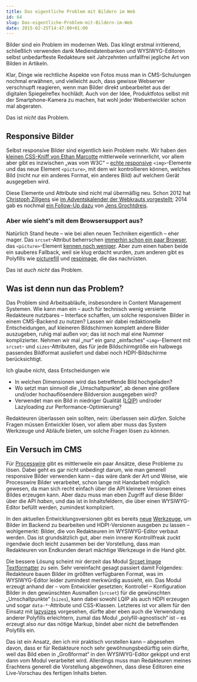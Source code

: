 ```yaml
---
title: Das eigentliche Problem mit Bildern im Web
id: 64
slug: Das-eigentliche-Problem-mit-Bildern-im-Web
date: 2015-02-25T14:47:00+01:00
---
```


Bilder sind ein Problem im modernen Web. Das klingt erstmal irritierend, schließlich verwenden dank Mediendatenbanken und WYSIWYG-Editoren selbst unbedarfteste Redakteure seit Jahrzehnten unfallfrei jegliche Art von Bilden in Artikeln.

Klar, Dinge wie rechtliche Aspekte von Fotos muss man in CMS-Schulungen nochmal erwähnen, und vielleicht auch, dass gewisse Webserver verschnupft reagieren, wenn man Bilder direkt unbearbeitet aus der digitalen Spiegelreflex hochlädt. Auch von der Idee, Produktfotos selbst mit der Smartphone-Kamera zu machen, hat wohl jeder Webentwickler schon mal abgeraten.

Das ist _nicht_ das Problem.

## Responsive Bilder

Selbst responsive Bilder sind eigentlich kein Problem mehr. Wir haben den [kleinen CSS-Kniff von Ethan Marcotte](http://unstoppablerobotninja.com/entry/fluid-images/) mittlerweile verinnerlicht, vor allem aber gibt es inzwischen „was vom W3C“ – [echte responsive](http://responsiveimages.org/) `<img>`\-Elemente und das neue Element `<picture>`, mit dem wir kontrollieren können, welches Bild (nicht nur ein anderes Format, ein anderes Bild) auf welchem Gerät ausgegeben wird.

Diese Elemente und Attribute sind nicht mal übermäßig neu. Schon 2012 hat [Christoph Zillgens](https://twitter.com/czillgens) sie [im Adventskalender der Webkrauts vorgestellt](http://webkrauts.de/artikel/2012/responsive-images); 2014 gab es nochmal [ein Follow-Up dazu](http://webkrauts.de/artikel/2014/der-neue-standard-fuer-responsive-bilder) von [Jens Grochtdreis](https://twitter.com/Flocke).

### Aber wie sieht's mit dem Browsersupport aus?

Natürlich Stand heute – wie bei allen neuen Techniken eigentlich – eher mager. Das `srcset`\-Attribut beherrschen [immerhin schon ein paar Browser](http://caniuse.com/#feat=srcset), das `<picture>`\-Element [kennen noch weniger](http://caniuse.com/#feat=picture). Aber zum einen haben beide ein sauberes Fallback, weil sie klug erdacht wurden, zum anderen gibt es Polyfills wie [picturefill](http://scottjehl.github.io/picturefill/) und [respimage](https://github.com/aFarkas/respimage), die das nachrüsten.

Das ist _auch nicht_ das Problem.

## Was ist denn nun das Problem?

Das Problem sind Arbeitsabläufe, insbesondere in Content Management Systemen. Wie kann man ein – auch für technisch wenig versierte Redakteure nutzbares – Interface schaffen, um solche responsiven Bilder in einem CMS-Backend zu nutzen? Lassen wir dabei redaktionelle Entscheidungen, auf kleineren Bildschirmen komplett andere Bilder auszugeben, ruhig mal außen vor; das ist noch mal eine Nummer komplizierter. Nehmen wir mal „nur“ ein ganz „einfaches“ `<img>`\-Element mit `srcset`\- und `sizes`\-Attributen, das für jede Bildschirmgröße ein halbwegs passendes Bildformat ausliefert und dabei noch HDPI-Bildschirme berücksichtigt.

Ich glaube nicht, dass Entscheidungen wie

-   In welchen Dimensionen wird das betreffende Bild hochgeladen?
-   Wo setzt man sinnvoll die „Umschaltpunkte“, ab denen eine größere und/oder hochauflösendere Bildversion ausgegeben wird?
-   Verwendet man ein Bild in niedriger Qualität ([LQIP](https://github.com/aFarkas/lazysizes#recommended-markup-patterns)) und/oder Lazyloading zur Performance-Optimierung?

Redakteuren überlassen sein sollten, nein: überlassen sein _dürfen_. Solche Fragen müssen Entwickler lösen, vor allem aber muss das System Werkzeuge und Abläufe bieten, um solche Fragen lösen zu können.

## Ein Versuch im CMS

Für [Processwire](http://processwire.com) gibt es mittlerweile ein paar Ansätze, diese Probleme zu lösen. Dabei geht es gar nicht unbedingt darum, wie man generell responsive Bilder verwenden kann – das wäre dank der Art und Weise, wie Processwire Bilder verarbeitet, schon lange mit Handarbeit möglich gewesen, da man sich recht einfach über die API kleinere Versionen eines Bildes erzeugen kann. Aber dazu muss man eben Zugriff auf diese Bilder über die API _haben_, und das ist in Inhaltsfeldern, die über einen WYSIWYG-Editor befüllt werden, zumindest kompliziert.

In den aktuellen Entwicklungsversionen gibt es bereits [neue](https://processwire.com/blog/posts/new-image-editing-features-2.5.19/) [Werkzeuge](https://processwire.com/blog/posts/image-editing-features-continued-2.5.20/), um Bilder im Backend zu bearbeiten und HDPI-Versionen ausgeben zu lassen – wohlgemerkt: Bilder, die von Redakteuren im WYSIWYG-Editor verbaut werden. Das ist grundsätzlich gut, aber mein innerer Kontrollfreak zuckt irgendwie doch leicht zusammen bei der Vorstellung, dass man Redakteuren von Endkunden derart mächtige Werkzeuge in die Hand gibt.

Die bessere Lösung scheint mir derzeit das Modul [Srcset Image Textformatter](http://modules.processwire.com/modules/textformatter-srcset/) zu sein. Sehr vereinfacht gesagt passiert damit Folgendes: Redakteure bauen Bilder im größten verfügbaren Format, was im WYSIWYG-Editor leider zumindest merkwürdig aussieht, ein. Das Modul erzeugt anhand der – vom Entwickler gesetzten; Kontrolle! – Konfiguration Bilder in den gewünschten Ausmaßen (`srcset`) für die gewünschten „Umschaltpunkte“ (`sizes`), kann dabei sowohl LQIP als auch HDPI erzeugen und sogar `data-*`\-Attribute und CSS-Klassen. Letzteres ist vor allem für den Einsatz mit [lazysizes](https://github.com/aFarkas/lazysizes) vorgesehen, dürfte aber eben auch die Verwendung anderer Polyfills erleichtern, zumal das Modul „polyfill-agnostisch“ ist – es erzeugt also _nur_ das nötige Markup, bindet aber nicht die betreffenden Polyfills ein.

Das ist ein Ansatz, den ich mir praktisch vorstellen kann – abgesehen davon, dass er für Redakteure noch sehr gewöhnungsbedürftig sein dürfte, weil das Bild eben in „Großformat“ in den WYSIWYG-Editor gekippt und erst dann vom Modul verarbeitet wird. Allerdings muss man Redakteuren meines Erachtens generell die Vorstellung abgewöhnen, dass diese Editoren eine Live-Vorschau des fertigen Inhalts bieten.

